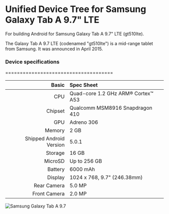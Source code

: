 # Unified Device Tree for Samsung Galaxy Tab A 9.7" LTE

For building Android for Samsung Galaxy Tab A 9.7" LTE (gt510lte).

The Galaxy Tab A 9.7 LTE (codenamed "gt510lte") is a mid-range tablet from Samsung. It was announced in April 2015.

### Device specifications
=====================================

Basic   | Spec Sheet
-------:|:-------------------------
CPU     | Quad-core 1.2 GHz ARM® Cortex™ A53
Chipset | Qualcomm MSM8916 Snapdragon 410
GPU     | Adreno 306
Memory  | 2 GB
Shipped Android Version | 5.0.1
Storage | 16 GB
MicroSD | Up to 256 GB
Battery | 6000 mAh
Display | 1024 x 768, 9.7" (246.38mm)
Rear Camera  | 5.0 MP
Front Camera | 2.0 MP

![Samsung Galaxy Tab A 9.7](https://live.staticflickr.com/65535/47757116531_f076a483ff_c.jpg "Samsung Galaxy Tab A 9.7")
